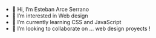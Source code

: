 - 👋 Hi, I’m Esteban Arce Serrano
- 👀 I’m interested in Web design
- 🌱 I’m currently learning CSS and JavaScript
- 💞️ I’m looking to collaborate on ... web design proyects ! 
